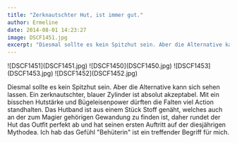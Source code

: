 ```yaml
---
title: "Zerknautschter Hut, ist immer gut."
author: Ermeline
date: 2014-08-01 14:23:27
image: DSCF1451.jpg
excerpt: "Diesmal sollte es kein Spitzhut sein. Aber die Alternative kann sich sehen lassen. "
---
```


<div class="slideshow_landscape">
![DSCF1451](DSCF1451.jpg)
![DSCF1450](DSCF1450.jpg)
![DSCF1453](DSCF1453.jpg)
![DSCF1452](DSCF1452.jpg)
</div>

Diesmal sollte es kein Spitzhut sein. Aber die Alternative kann sich sehen lassen. Ein zerknautschter, blauer Zylinder ist absolut akzeptabel. Mit ein bisschen Hutstärke und Bügeleisenpower dürften die Falten viel Action standhalten. Das Hutband ist aus einem Stück Stoff genäht, welches auch an der zum Magier gehörigen Gewandung zu finden ist, daher rundet der Hut das Outfit perfekt ab und hat seinen ersten Auftritt auf der diesjährigen Mythodea. Ich hab das Gefühl "Behüterin" ist ein treffender Begriff für mich.
